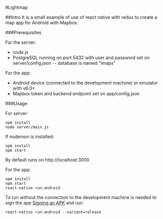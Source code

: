 #Lightmap

##Intro
It is a small example of use of react native with redux to create a map app for Android with Mapbox. 

###Prerequisites

For the server:

- node.js
- PostgreSQL running on port 5432 with user and password set on server/config.json -- database is named "lmaps"

For the app:

- Android device (connected to the development machine) or emulator with v6.0+
- Mapbox token and backend endpoint set on app/config.json

###Usage

For server:

    npm install
    node server/main.js

If nodemon is installed:

    npm install
    npm start

By default runs on http://localhost:3000

For the app:

    npm install
    npm start
    react-native run-android
 
To run without the connection to the development machine is needed to sign the app [Signing an APK](http://facebook.github.io/react-native/releases/0.39/docs/signed-apk-android.html#generating-signed-apk) and run:

    react-native run-android --variant=release
